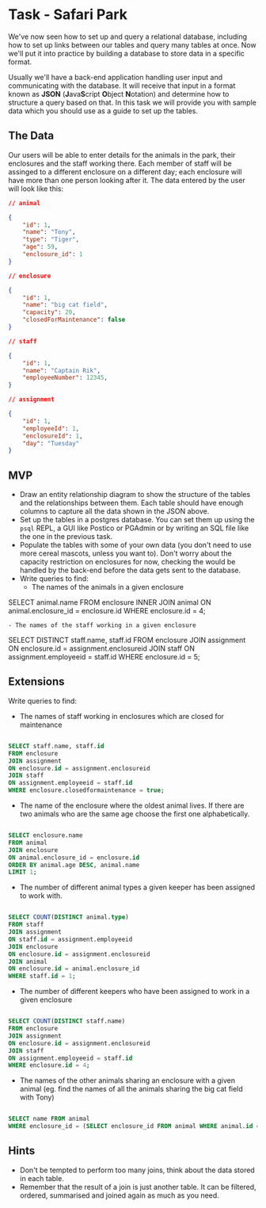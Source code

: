 # Task - Safari Park

We've now seen how to set up and query a relational database, including how to set up links between our tables and query many tables at once. Now we'll put it into practice by building a database to store data in a specific format.

Usually we'll have a back-end application handling user input and communicating with the database. It will receive that input in a format known as **JSON** (**J**ava**S**cript **O**bject **N**otation) and determine how to structure a query based on that. In this task we will provide you with sample data which you should use as a guide to set up the tables. 

## The Data

Our users will be able to enter details for the animals in the park, their enclosures and the staff working there. Each member of staff will be assinged to a different enclosure on a different day; each enclosure will have more than one person looking after it. The data entered by the user will look like this:

```json
// animal

{
	"id": 1,
	"name": "Tony",
	"type": "Tiger",
	"age": 59,
	"enclosure_id": 1
}

// enclosure

{
	"id": 1,
	"name": "big cat field",
	"capacity": 20,
	"closedForMaintenance": false
}

// staff

{
	"id": 1,
	"name": "Captain Rik",
	"employeeNumber": 12345,
}

// assignment

{
	"id": 1,
	"employeeId": 1,
	"enclosureId": 1,
	"day": "Tuesday"
}
```

## MVP

- Draw an entity relationship diagram to show the structure of the tables and the relationships between them. Each table should have enough columns to capture all the data shown in the JSON above.
- Set up the tables in a postgres database. You can set them up using the `psql` REPL, a GUI like Postico or PGAdmin or by writing an SQL file like the one in the previous task.
- Populate the tables with some of your own data (you don't need to use more cereal mascots, unless you want to). Don't worry about the capacity restriction on enclosures for now, checking the would be handled by the back-end before the data gets sent to the database.
- Write queries to find:
	- The names of the animals in a given enclosure

SELECT animal.name
FROM enclosure
INNER JOIN animal
ON animal.enclosure_id = enclosure.id
WHERE enclosure.id = 4;


	- The names of the staff working in a given enclosure

SELECT DISTINCT staff.name, staff.id
FROM enclosure
JOIN assignment 
ON enclosure.id = assignment.enclosureid
JOIN staff
ON assignment.employeeid = staff.id
WHERE enclosure.id = 5;


	
## Extensions

Write queries to find:

- The names of staff working in enclosures which are closed for maintenance

```sql

SELECT staff.name, staff.id
FROM enclosure
JOIN assignment
ON enclosure.id = assignment.enclosureid
JOIN staff
ON assignment.employeeid = staff.id
WHERE enclosure.closedformaintenance = true;
```

- The name of the enclosure where the oldest animal lives. If there are two animals who are the same age choose the first one alphabetically.

```sql

SELECT enclosure.name
FROM animal
JOIN enclosure 
ON animal.enclosure_id = enclosure.id
ORDER BY animal.age DESC, animal.name
LIMIT 1;

```

- The number of different animal types a given keeper has been assigned to work with.

```sql

SELECT COUNT(DISTINCT animal.type)
FROM staff
JOIN assignment 
ON staff.id = assignment.employeeid
JOIN enclosure
ON enclosure.id = assignment.enclosureid
JOIN animal
ON enclosure.id = animal.enclosure_id
WHERE staff.id = 1;

```

- The number of different keepers who have been assigned to work in a given enclosure

``` sql

SELECT COUNT(DISTINCT staff.name)
FROM enclosure
JOIN assignment
ON enclosure.id = assignment.enclosureid
JOIN staff
ON assignment.employeeid = staff.id
WHERE enclosure.id = 4;

```

- The names of the other animals sharing an enclosure with a given animal (eg. find the names of all the animals sharing the big cat field with Tony)

``` sql

SELECT name FROM animal 
WHERE enclosure_id = (SELECT enclosure_id FROM animal WHERE animal.id = 3) AND NOT animal.id = 3;

```

## Hints

- Don't be tempted to perform too many joins, think about the data stored in each table.
- Remember that the result of a join is just another table. It can be filtered, ordered, summarised and joined again as much as you need.